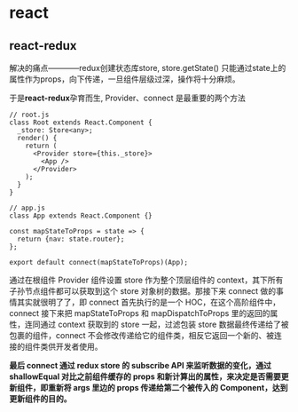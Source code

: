 
react
===========================

## react-redux
  解决的痛点————redux创建状态库store, store.getState() 只能通过state上的属性作为props，向下传递，一旦组件层级过深，操作将十分麻烦。
  
  于是<strong>react-redux</strong>孕育而生, Provider、connect 是最重要的两个方法
  ```
  // root.js
  class Root extends React.Component {
    _store: Store<any>;
    render() {
      return (
        <Provider store={this._store}>
          <App />
        </Provider>
      );
    }
  }

  // app.js
  class App extends React.Component {}

  const mapStateToProps = state => {
    return {nav: state.router};
  };

  export default connect(mapStateToProps)(App);
  ```
  通过在根组件 Provider 组件设置 store 作为整个顶层组件的 context，其下所有子孙节点组件都可以获取到这个 store 对象树的数据。那接下来 connect 做的事情其实就很明了了，即 connect 首先执行的是一个 HOC，在这个高阶组件中，connect 接下来把 mapStateToProps 和 mapDispatchToProps 里的返回的属性，连同通过 context 获取到的 store 一起，过滤包装 store 数据最终传递给了被包裹的组件，connect 不会修改传递给它的组件类，相反它返回一个新的、被连接的组件类供开发者使用。

  <strong>最后 connect 通过 redux store 的 subscribe API 来监听数据的变化，通过 shallowEqual 对比之前组件缓存的 props 和新计算出的属性，来决定是否需要更新组件，即重新将 args 里边的 props 传递给第二个被传入的 Component，达到更新组件的目的。</strong>